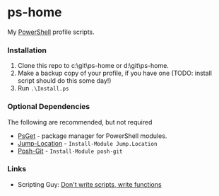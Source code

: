 # ps-home #

My [PowerShell](https://technet.microsoft.com/en-us/library/bb978526.aspx) profile scripts.


### Installation ###

1. Clone this repo to c:\git\ps-home or d:\git\ps-home.
2. Make a backup copy of your profile, if you have one (TODO: install script should do this some day!)
3. Run `.\Install.ps` 


### Optional Dependencies ###

The following are recommended, but not required

* [PsGet](http://psget.net/) - package manager for PowerShell modules.
* [Jump-Location](https://github.com/tkellogg/Jump-Location) - `Install-Module Jump.Location`
* [Posh-Git](https://github.com/dahlbyk/posh-git) - `Install-Module posh-git`


### Links ###

* Scripting Guy: [Don't write scripts, write functions](http://blogs.technet.com/b/heyscriptingguy/archive/2011/06/26/don-t-write-scripts-write-powershell-functions.aspx)

